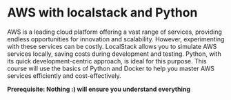 # AWS with localstack and Python

AWS is a leading cloud platform offering a vast range of services, providing endless opportunities for innovation and scalability. However, experimenting with these services can be costly. LocalStack allows you to simulate AWS services locally, saving costs during development and testing. Python, with its quick development-centric approach, is ideal for this purpose. This course will use the basics of Python and Docker to help you master AWS services efficiently and cost-effectively.

**Prerequisite: Nothing :) will ensure you understand everything**

